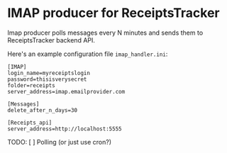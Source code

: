 # IMAP producer for ReceiptsTracker

Imap producer polls messages every N minutes and sends them to ReceiptsTracker
backend API.

Here's an example configuration file `imap_handler.ini`:

	[IMAP]
	login_name=myreceiptslogin
	password=thisisverysecret
	folder=receipts
	server_address=imap.emailprovider.com

	[Messages]
	delete_after_n_days=30

	[Receipts_api]
	server_address=http://localhost:5555

TODO:
[ ] Polling (or just use cron?)
